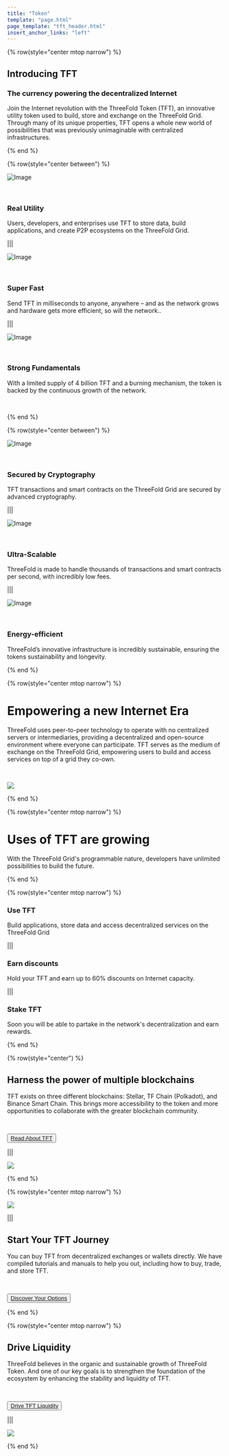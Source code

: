 ```yaml
---
title: "Token"
template: "page.html"
page_template: "tft_header.html"
insert_anchor_links: "left"
---
```


<!-- section 1 (be the Internet) -->

{% row(style="center mtop narrow") %}

## Introducing TFT
### The currency powering the decentralized Internet 

Join the Internet revolution with the ThreeFold Token (TFT), an innovative utility token used to build, store and exchange on the ThreeFold Grid. Through many of its unique properties, TFT opens a whole new world of possibilities that was previously unimaginable with centralized infrastructures.

{% end %}

{% row(style="center between") %}

![Image](blank.png#medium)

<br/>

### Real Utility
Users, developers, and enterprises use TFT to store data, build applications, and create P2P ecosystems on the ThreeFold Grid.



|||

![Image](blank.png#medium)

<br/>

### Super Fast
Send TFT in milliseconds to anyone, anywhere – and as the network grows and hardware gets more efficient, so will the network..


|||

![Image](blank.png#medium)

<br/>

### Strong Fundamentals
With a limited supply of 4 billion TFT and a burning mechanism, the token is backed by the continuous growth of the network.


<br/>


{% end %}

{% row(style="center between") %}

![Image](blank.png#medium)

<br/>

### Secured by Cryptography
TFT transactions and smart contracts on the ThreeFold Grid are secured by advanced cryptography.



|||

![Image](blank.png#medium)

<br/>

### Ultra-Scalable
ThreeFold is made to handle thousands of transactions and smart contracts per second, with incredibly low fees.



|||

![Image](blank.png#medium)

<br/>

### Energy-efficient
ThreeFold’s innovative infrastructure is incredibly sustainable, ensuring the tokens sustainability and longevity.


{% end %}

{% row(style="center mtop narrow") %}

# Empowering a new Internet Era

ThreeFold uses peer-to-peer technology to operate with no centralized servers or intermediaries, providing a decentralized and open-source environment where everyone can participate. TFT serves as the medium of exchange on the ThreeFold Grid, empowering users to build and access services on top of a grid they co-own.

<br>

![](blank.png#medium)

{% end %}

{% row(style="center mtop narrow") %}

# Uses of TFT are growing

With the ThreeFold Grid's programmable nature, developers have unlimited possibilities to build the future.

{% end %}

{% row(style="center mtop narrow") %}


### Use TFT 

Build applications, store data and access decentralized services on the ThreeFold Grid

|||

### Earn discounts 
Hold your TFT and earn up to 60% discounts on Internet capacity.  

|||

### Stake TFT
Soon you will be able to partake in the network's decentralization and earn rewards.

{% end %}

{% row(style="center") %}

## Harness the power of multiple blockchains

TFT exists on three different blockchains: Stellar, TF Chain (Polkadot), and Binance Smart Chain. This brings more accessibility to the token and more opportunities to collaborate with the greater blockchain community.

<br>

<button>[Read About TFT](threefold.io)</button>

|||

![](blank.png#medium)



{% end %}


{% row(style="center mtop narrow") %}

![](blank.png#medium)

|||

## Start Your TFT Journey

You can buy TFT from decentralized exchanges or wallets directly. We have compiled tutorials and manuals to help you out, including how to buy, trade, and store TFT.

<br>

<button>[Discover Your Options](threefold.io)</button>

{% end %}

{% row(style="center mtop narrow") %}

## Drive Liquidity

ThreeFold believes in the organic and sustainable growth of ThreeFold Token. And one of our key goals is to strengthen the foundation of the ecosystem by enhancing the stability and liquidity of TFT.

<br>

<button>[Drive TFT Liquidity](threefold.io)</button>

|||

![](blank.png#medium)



{% end %}
